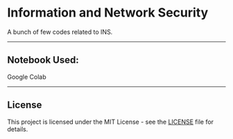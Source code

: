 # Information and Network Security
A bunch of few codes related to INS.
<hr>

## Notebook Used:
Google Colab
<hr>

## License
This project is licensed under the MIT License - see the [LICENSE](LICENSE) file for details.
